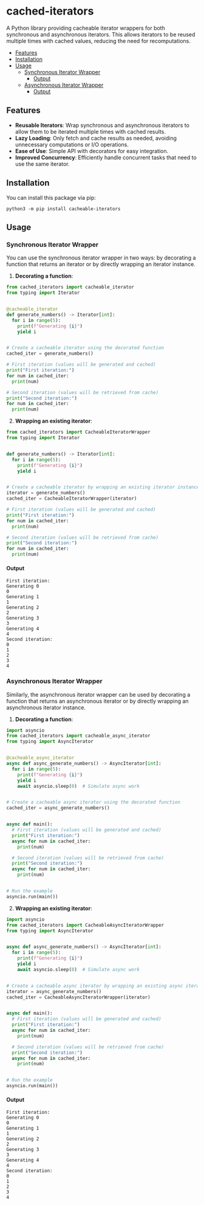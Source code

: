 # cached-iterators

A Python library providing cacheable iterator wrappers for both synchronous and asynchronous iterators. This allows 
iterators to be reused multiple times with cached values, reducing the need for recomputations.

<!-- TOC -->
* [Features](#features)
* [Installation](#installation)
* [Usage](#usage)
  * [Synchronous Iterator Wrapper](#synchronous-iterator-wrapper)
    * [Output](#output)
  * [Asynchronous Iterator Wrapper](#asynchronous-iterator-wrapper)
    * [Output](#output-1)
<!-- TOC -->

## Features

- **Reusable Iterators**: Wrap synchronous and asynchronous iterators to allow them to be iterated multiple times 
  with cached results.
- **Lazy Loading**: Only fetch and cache results as needed, avoiding unnecessary computations or I/O operations.
- **Ease of Use**: Simple API with decorators for easy integration.
- **Improved Concurrency**: Efficiently handle concurrent tasks that need to use the same iterator.

## Installation

You can install this package via pip:

```shell
python3 -m pip install cacheable-iterators
```

## Usage

### Synchronous Iterator Wrapper

You can use the synchronous iterator wrapper in two ways: by decorating a function that returns an iterator or by directly wrapping an iterator instance.

1. **Decorating a function**:

```python
from cached_iterators import cacheable_iterator
from typing import Iterator


@cacheable_iterator
def generate_numbers() -> Iterator[int]:
  for i in range(5):
    print(f"Generating {i}")
    yield i


# Create a cacheable iterator using the decorated function
cached_iter = generate_numbers()

# First iteration (values will be generated and cached)
print("First iteration:")
for num in cached_iter:
  print(num)

# Second iteration (values will be retrieved from cache)
print("Second iteration:")
for num in cached_iter:
  print(num)
```

2. **Wrapping an existing iterator**:

```python
from cached_iterators import CacheableIteratorWrapper
from typing import Iterator


def generate_numbers() -> Iterator[int]:
  for i in range(5):
    print(f"Generating {i}")
    yield i


# Create a cacheable iterator by wrapping an existing iterator instance
iterator = generate_numbers()
cached_iter = CacheableIteratorWrapper(iterator)

# First iteration (values will be generated and cached)
print("First iteration:")
for num in cached_iter:
  print(num)

# Second iteration (values will be retrieved from cache)
print("Second iteration:")
for num in cached_iter:
  print(num)
```

#### Output

```
First iteration:
Generating 0
0
Generating 1
1
Generating 2
2
Generating 3
3
Generating 4
4
Second iteration:
0
1
2
3
4
```

### Asynchronous Iterator Wrapper

Similarly, the asynchronous iterator wrapper can be used by decorating a function that returns an asynchronous 
iterator or by directly wrapping an asynchronous iterator instance.

1. **Decorating a function**:

```python
import asyncio
from cached_iterators import cacheable_async_iterator
from typing import AsyncIterator


@cacheable_async_iterator
async def async_generate_numbers() -> AsyncIterator[int]:
  for i in range(5):
    print(f"Generating {i}")
    yield i
    await asyncio.sleep(0)  # Simulate async work


# Create a cacheable async iterator using the decorated function
cached_iter = async_generate_numbers()


async def main():
  # First iteration (values will be generated and cached)
  print("First iteration:")
  async for num in cached_iter:
    print(num)

  # Second iteration (values will be retrieved from cache)
  print("Second iteration:")
  async for num in cached_iter:
    print(num)


# Run the example
asyncio.run(main())
```

2. **Wrapping an existing iterator**:

```python
import asyncio
from cached_iterators import CacheableAsyncIteratorWrapper
from typing import AsyncIterator


async def async_generate_numbers() -> AsyncIterator[int]:
  for i in range(5):
    print(f"Generating {i}")
    yield i
    await asyncio.sleep(0)  # Simulate async work


# Create a cacheable async iterator by wrapping an existing async iterator instance
iterator = async_generate_numbers()
cached_iter = CacheableAsyncIteratorWrapper(iterator)


async def main():
  # First iteration (values will be generated and cached)
  print("First iteration:")
  async for num in cached_iter:
    print(num)

  # Second iteration (values will be retrieved from cache)
  print("Second iteration:")
  async for num in cached_iter:
    print(num)


# Run the example
asyncio.run(main())
```

#### Output

```
First iteration:
Generating 0
0
Generating 1
1
Generating 2
2
Generating 3
3
Generating 4
4
Second iteration:
0
1
2
3
4
```